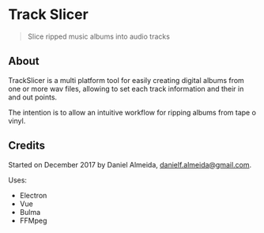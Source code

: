 # Track Slicer 

> Slice ripped music albums into audio tracks

## About

TrackSlicer is a multi platform tool for easily creating digital albums 
from one or more wav files, allowing to set each track information and their 
in and out points.

The intention is to allow an intuitive workflow for ripping albums from tape o vinyl.

## Credits

Started on December 2017 by Daniel Almeida, danielf.almeida@gmail.com.

Uses:

- Electron
- Vue
- Bulma
- FFMpeg